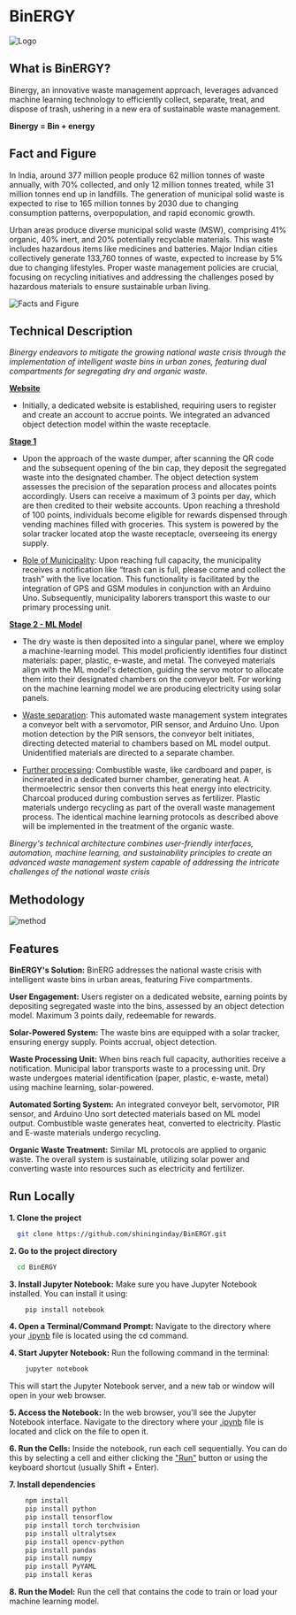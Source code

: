 # BinERGY

![Logo](https://github.com/AthishSK/Nandi_Probot/assets/92356927/b406d2d1-36bf-426a-bb9b-5b7d8edcca54)

## What is BinERGY?

Binergy, an innovative waste management approach, leverages advanced machine learning technology to efficiently collect, separate, treat, and dispose of trash, ushering in a new era of sustainable waste management.

**Binergy = Bin + energy** 

## Fact and Figure

In India, around 377 million people produce 62 million tonnes of waste annually, with 70% collected, and only 12 million tonnes treated, while 31 million tonnes end up in landfills. The generation of municipal solid waste is expected to rise to 165 million tonnes by 2030 due to changing consumption patterns, overpopulation, and rapid economic growth.

Urban areas produce diverse municipal solid waste (MSW), comprising 41% organic, 40% inert, and 20% potentially recyclable materials. This waste includes hazardous items like medicines and batteries. Major Indian cities collectively generate 133,760 tonnes of waste, expected to increase by 5% due to changing lifestyles. Proper waste management policies are crucial, focusing on recycling initiatives and addressing the challenges posed by hazardous materials to ensure sustainable urban living.

![Facts and Figure](https://github.com/AthishSK/Nandi_Probot/assets/92356927/3f3a8de9-9e0a-489c-9460-1e20f41afb36)



## Technical Description

*Binergy endeavors to mitigate the growing national waste crisis through the implementation of intelligent waste bins in urban zones, featuring dual compartments for segregating dry and organic waste.*

**[Website]()**
- Initially, a dedicated website is established, requiring users to register and create an account to accrue points. We integrated an advanced object detection model within the waste receptacle.

**[Stage 1]()**
- Upon the approach of the waste dumper, after scanning the QR code and the subsequent opening of the bin cap, they deposit the segregated waste into the designated chamber. The object detection system assesses the precision of the separation process and allocates points accordingly. Users can receive a maximum of 3 points per day, which are then credited to their website accounts. Upon reaching a threshold of 100 points, individuals become eligible for rewards dispensed through vending machines filled with groceries. This system is powered by the solar tracker located atop the waste receptacle, overseeing its energy supply.

- [Role of Municipality](): Upon reaching full capacity, the municipality receives a notification like “trash can is full, please come and collect the trash” with the live location. This functionality is facilitated by the integration of GPS and GSM modules in conjunction with an Arduino Uno. Subsequently, municipality laborers transport this waste to our primary processing unit. 

**[Stage 2 - ML Model]()** 
- The dry waste is then deposited into a singular panel, where we employ a machine-learning model. This model proficiently identifies four distinct materials: paper, plastic, e-waste, and metal. The conveyed materials align with the ML model's detection, guiding the servo motor to allocate them into their designated chambers on the conveyor belt. For working on the machine learning model we are producing electricity using solar panels.

- [Waste separation](): This automated waste management system integrates a conveyor belt with a servomotor, PIR sensor, and Arduino Uno. Upon motion detection by the PIR sensors, the conveyor belt initiates, directing detected material to chambers based on ML model output. Unidentified materials are directed to a separate chamber.

- [Further processing](): Combustible waste, like cardboard and paper, is incinerated in a dedicated burner chamber, generating heat. A thermoelectric sensor then converts this heat energy into electricity. Charcoal produced during combustion serves as fertilizer. Plastic materials undergo recycling as part of the overall waste management process. The identical machine learning protocols as described above will be implemented in the treatment of the organic waste.


*Binergy's technical architecture combines user-friendly interfaces, automation, machine learning, and sustainability principles to create an advanced waste management system capable of addressing the intricate challenges of the national waste crisis*


## Methodology

![method](https://github.com/shininginday/BinERGY/assets/121303695/f4c9bddb-959b-4873-8117-efb7424a39e4)



## Features

**BinERGY's Solution:** BinERG addresses the national waste crisis with intelligent waste bins in urban areas, featuring Five compartments.

**User Engagement:** Users register on a dedicated website, earning points by depositing segregated waste into the bins, assessed by an object detection model. Maximum 3 points daily, redeemable for rewards.

**Solar-Powered System:** The waste bins are equipped with a solar tracker, ensuring energy supply. Points accrual, object detection.

**Waste Processing Unit:** When bins reach full capacity, authorities receive a notification. Municipal labor transports waste to a processing unit. Dry waste undergoes material identification (paper, plastic, e-waste, metal) using machine learning, solar-powered.

**Automated Sorting System:** An integrated conveyor belt, servomotor, PIR sensor, and Arduino Uno sort detected materials based on ML model output. Combustible waste generates heat, converted to electricity. Plastic and E-waste materials undergo recycling.

**Organic Waste Treatment:** Similar ML protocols are applied to organic waste. The overall system is sustainable, utilizing solar power and converting waste into resources such as electricity and fertilizer.




## Run Locally

**1. Clone the project**

```bash
  git clone https://github.com/shininginday/BinERGY.git
```

**2. Go to the project directory**

```bash
  cd BinERGY
```

**3. Install Jupyter Notebook:**
Make sure you have Jupyter Notebook installed. You can install it using:
```bash
    pip install notebook
```
**4. Open a Terminal/Command Prompt:**
Navigate to the directory where your [.ipynb]() file is located using the cd command.

**4. Start Jupyter Notebook:**
Run the following command in the terminal:
```bash
    jupyter notebook

```
This will start the Jupyter Notebook server, and a new tab or window will open in your web browser.

**5. Access the Notebook:**
In the web browser, you'll see the Jupyter Notebook interface. Navigate to the directory where your [.ipynb]() file is located and click on the file to open it.

**6. Run the Cells:**
Inside the notebook, run each cell sequentially. You can do this by selecting a cell and either clicking the ["Run"]() button or using the keyboard shortcut (usually Shift + Enter).

**7. Install dependencies**

```bash
    npm install
    pip install python
    pip install tensorflow
    pip install torch torchvision
    pip install ultralytsex
    pip install opencv-python
    pip install pandas
    pip install numpy
    pip install PyYAML
    pip install keras

```
**8. Run the Model:**
Run the cell that contains the code to train or load your machine learning model.


